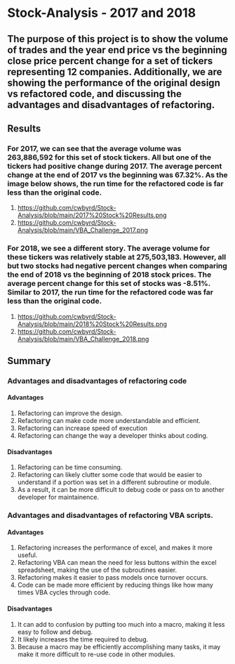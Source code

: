 # Stock-Analysis - 2017 and 2018
## The purpose of this project is to show the volume of trades and the year end price vs the beginning close price percent change for a set of tickers representing 12 companies. Additionally, we are showing the performance of the original design vs refactored code, and discussing the advantages and disadvantages of refactoring.
## Results
### For 2017, we can see that the average volume was 263,886,592 for this set of stock tickers. All but one of the tickers had positive change during 2017. The average percent change at the end of 2017 vs the beginning was 67.32%. As the image below shows, the run time for the refactored code is far less than the original code.
1. https://github.com/cwbyrd/Stock-Analysis/blob/main/2017%20Stock%20Results.png
2. https://github.com/cwbyrd/Stock-Analysis/blob/main/VBA_Challenge_2017.png

### For 2018, we see a different story. The average volume for these tickers was relatively stable at 275,503,183. However, all but two stocks had negative percent changes when comparing the end of 2018 vs the beginning of 2018 stock prices. The average percent change for this set of stocks was -8.51%. Similar to 2017, the run time for the refactored code was far less than the original code. 
1. https://github.com/cwbyrd/Stock-Analysis/blob/main/2018%20Stock%20Results.png
2. https://github.com/cwbyrd/Stock-Analysis/blob/main/VBA_Challenge_2018.png

## Summary
### Advantages and disadvantages of refactoring code
#### Advantages
1. Refactoring can improve the design. 
2. Refactoring can make code more understandable and efficient. 
3. Refactoring can increase speed of execution 
4. Refactoring can change the way a developer thinks about coding. 
#### Disadvantages
1. Refactoring can be time consuming. 
2. Refactoring can likely clutter some code that would be easier to understand if a portion was set in a different subroutine or module. 
3. As a result, it can be more difficult to debug code or pass on to another developer for maintainence. 
### Advantages and disadvantages of refactoring VBA scripts. 
#### Advantages
1. Refactoring increases the performance of excel, and makes it more useful. 
2. Refactoring VBA can mean the need for less buttons within the excel spreadsheet, making the use of the subroutines easier. 
3. Refactoring makes it easier to pass models once turnover occurs. 
4. Code can be made more efficient by reducing things like how many times VBA cycles through code. 
#### Disadvantages
1. It can add to confusion by putting too much into a macro, making it less easy to follow and debug. 
2. It likely increases the time required to debug. 
3. Because a macro may be efficiently accomplishing many tasks, it may make it more difficult to re-use code in other modules. 
